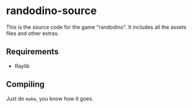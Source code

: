 # randodino-source
This is the source code for the game "randodino". It includes all the assets files and other extras.

## Requirements
- Raylib

## Compiling
Just do ``make``, you know how it goes.
